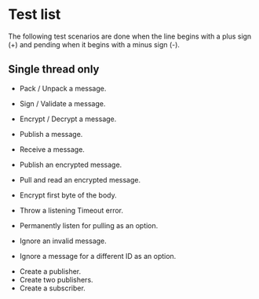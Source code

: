 Test list
=========

The following test scenarios are done when the line begins with a plus sign (+) 
and pending when it begins with a minus sign (-).

## Single thread only ##

+ Pack / Unpack a message.
+ Sign / Validate a message.
+ Encrypt / Decrypt a message.
+ Publish a message.
+ Receive a message.

+ Publish an encrypted message.
+ Pull and read an encrypted message.

+ Encrypt first byte of the body.
+ Throw a listening Timeout error.

+ Permanently listen for pulling as an option.
+ Ignore an invalid message.
+ Ignore a message for a different ID as an option.

- Create a publisher.
- Create two publishers.
- Create a subscriber.

